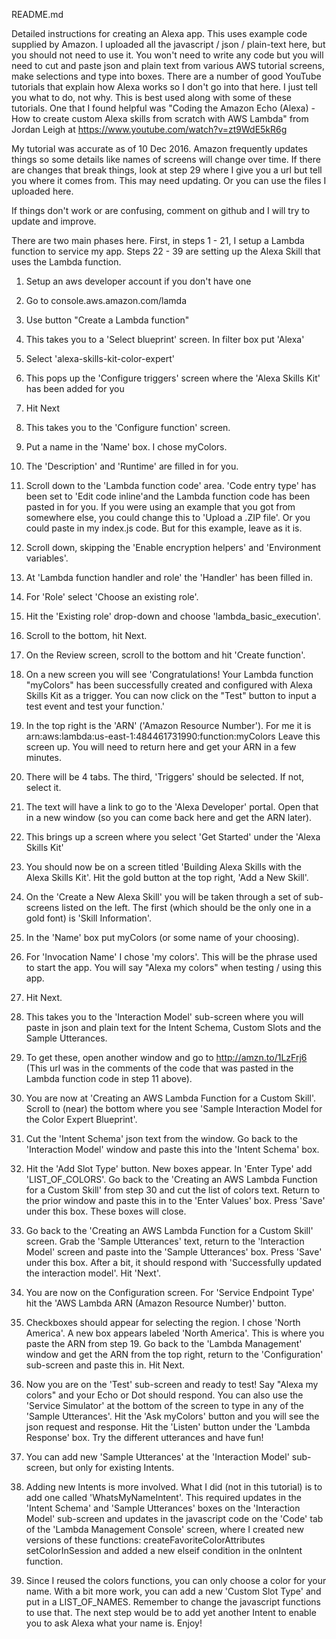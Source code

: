 README.md

Detailed instructions for creating an Alexa app. This uses example code supplied by Amazon. I uploaded all the javascript / json / plain-text here, but you should not need to use it. You won't need to write any code but you will need to cut and paste json and plain text from various AWS tutorial screens, make selections and type into boxes. There are a number of good YouTube tutorials that explain how Alexa works so I don't go into that here. I just tell you what to do, not why. This is best used along with some of these tutorials. One that I found helpful was "Coding the Amazon Echo (Alexa) - How to create custom Alexa skills from scratch with AWS Lambda" from Jordan Leigh at https://www.youtube.com/watch?v=zt9WdE5kR6g

My tutorial was accurate as of 10 Dec 2016. Amazon frequently updates things so some details like names of screens will change over time. If there are changes that break things, look at step 29 where I give you a url but tell you where it comes from. This may need updating. Or you can use the files I uploaded here.

If things don't work or are confusing, comment on github and I will try to update and improve.

There are two main phases here. First, in steps 1 - 21, I setup a Lambda function to service my app. Steps 22 - 39 are setting up the Alexa Skill that uses the Lambda function.

1. Setup an aws developer account if you don't have one
2. Go to console.aws.amazon.com/lamda
3. Use button "Create a Lambda function"
4. This takes you to a 'Select blueprint' screen. In filter box put 'Alexa'
5. Select 'alexa-skills-kit-color-expert'
6. This pops up the 'Configure triggers' screen where the 'Alexa Skills Kit' has been added for you
7. Hit Next
8. This takes you to the 'Configure function' screen.
9. Put a name in the 'Name' box. I chose myColors.
10. The 'Description' and 'Runtime' are filled in for you.
11. Scroll down to the 'Lambda function code' area. 'Code entry type' has been set to 'Edit code inline'and the Lambda function code has been pasted in for you. If you were using an example that you got from somewhere else, you could change this to 'Upload a .ZIP file'. Or you could paste in my index.js code. But for this example, leave as it is.
12. Scroll down, skipping the 'Enable encryption helpers' and 'Environment variables'.
13. At 'Lambda function handler and role' the 'Handler' has been filled in.
14. For 'Role' select 'Choose an existing role'. 
15. Hit the 'Existing role' drop-down and choose 'lambda_basic_execution'.
16. Scroll to the bottom, hit Next.
17. On the Review screen, scroll to the bottom and hit 'Create function'.
18. On a new screen you will see 'Congratulations! Your Lambda function "myColors" has been successfully created and configured with Alexa Skills Kit as a trigger. You can now click on the "Test" button to input a test event and test your function.'
19. In the top right is the 'ARN' ('Amazon Resource Number'). For me it is
	arn:aws:lambda:us-east-1:484461731990:function:myColors
	Leave this screen up. You will need to return here and get your ARN in a few minutes.
20. There will be 4 tabs. The third, 'Triggers' should be selected. If not, select it.
21. The text will have a link to go to the 'Alexa Developer' portal. Open that in a new window (so you can come back here and get the ARN later).
22. This brings up a screen where you select 'Get Started' under the 'Alexa Skills Kit'
23. You should now be on a screen titled 'Building Alexa Skills with the Alexa Skills Kit'. Hit the gold button at the top right, 'Add a New Skill'.
24. On the 'Create a New Alexa Skill' you will be taken through a set of sub-screens listed on the left. The first (which should be the only one in a gold font) is 'Skill Information'.
25. In the 'Name' box put myColors (or some name of your choosing).
26. For 'Invocation Name' I chose 'my colors'. This will be the phrase used to start the app. You will say "Alexa my colors" when testing / using this app.
27. Hit Next.
28. This takes you to the 'Interaction Model' sub-screen where you will paste in json and plain text for the Intent Schema, Custom Slots and the Sample Utterances.
29. To get these, open another window and go to http://amzn.to/1LzFrj6 (This url was in the comments of the code that was pasted in the Lambda function code in step 11 above).
30. You are now at 'Creating an AWS Lambda Function for a Custom Skill'. Scroll to (near) the bottom where you see 'Sample Interaction Model for the Color Expert Blueprint'.
31. Cut the 'Intent Schema' json text from the window. Go back to the 'Interaction Model' window and paste this into the 'Intent Schema' box.
32. Hit the 'Add Slot Type' button. New boxes appear. In 'Enter Type' add 'LIST_OF_COLORS'. Go back to the 'Creating an AWS Lambda Function for a Custom Skill' from step 30 and cut the list of colors text. Return to the prior window and paste this in to the 'Enter Values' box. Press 'Save' under this box. These boxes will close.
33. Go back to the 'Creating an AWS Lambda Function for a Custom Skill' screen. Grab the 'Sample Utterances' text, return to the 'Interaction Model' screen and paste into the 'Sample Utterances' box. Press 'Save' under this box. After a bit, it should respond with 'Successfully updated the interaction model'. Hit 'Next'.
34. You are now on the Configuration screen. For 'Service Endpoint Type' hit the 'AWS Lambda ARN (Amazon Resource Number)' button.
35. Checkboxes should appear for selecting the region. I chose 'North America'. A new box appears labeled 'North America'. This is where you paste the ARN from step 19. Go back to the 'Lambda Management' window and get the ARN from the top right, return to the 'Configuration' sub-screen and paste this in. Hit Next.
36. Now you are on the 'Test' sub-screen and ready to test! Say "Alexa my colors" and your Echo or Dot should respond. You can also use the 'Service Simulator' at the bottom of the screen to type in any of the 'Sample Utterances'. Hit the 'Ask myColors' button and you will see the json request and response. Hit the 'Listen' button under the 'Lambda Response' box. Try the different utterances and have fun!

37. You can add new 'Sample Utterances' at the 'Interaction Model' sub-screen, but only for existing Intents.
38. Adding new Intents is more involved. What I did (not in this tutorial) is to add one called 'WhatsMyNameIntent'. This required updates in the 'Intent Schema' and 'Sample Utterances' boxes on the 'Interaction Model' sub-screen and updates in the javascript code on the 'Code' tab of the 'Lambda Management Console' screen, where I created new versions of these functions:
createFavoriteColorAttributes
setColorInSession
and added a new elseif condition in the onIntent function. 
39. Since I reused the colors functions, you can only choose a color for your name. With a bit more work, you can add a new 'Custom Slot Type' and put in a LIST_OF_NAMES. Remember to change the javascript functions to use that.
The next step would be to add yet another Intent to enable you to ask Alexa what your name is.
Enjoy!


